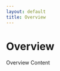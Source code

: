 ```yaml
---
layout: default
title: Overview
---
```


<h1>Overview</h1>
<div class="content">
  Overview Content
</div>